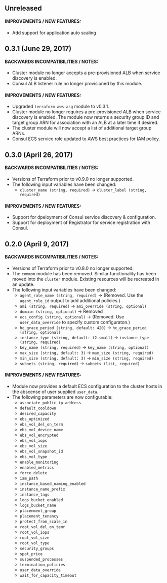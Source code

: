 ## Unreleased

#### IMPROVEMENTS / NEW FEATURES:
* Add support for application auto scaling

## 0.3.1 (June 29, 2017)

#### BACKWARDS INCOMPATIBILITIES / NOTES:
* Cluster module no longer accepts a pre-provisioned ALB when service discovery is enabled.
* Consul ALB listener rule no longer provisioned by this module.

#### IMPROVEMENTS / NEW FEATURES:
* Upgraded `terraform-aws-asg` module to v0.3.1.
* Cluster module no longer requires a pre-provisioned ALB when service discovery is enabled. The module now returns a security group ID and target group ARN for association with an ALB at a later time if desired.
* The cluster module will now accept a list of additional target group ARNs.
* Consul ECS service role updated to AWS best practices for IAM policy.

## 0.3.0 (April 26, 2017)

#### BACKWARDS INCOMPATIBILITIES / NOTES:
* Versions of Terraform prior to v0.9.0 no longer supported.
* The following input variables have been changed:
  * `cluster_name (string, required)` -> `cluster_label (string, required)`

#### IMPROVEMENTS / NEW FEATURES:
* Support for dpeloyment of Consul service discovery & configuration.
* Support for deployment of Registrator for service registration with Consul.

## 0.2.0 (April 9, 2017)

#### BACKWARDS INCOMPATIBILITIES / NOTES:
* Versions of Terraform prior to v0.8.0 no longer supported.
* The `common` module has been removed. Similar functionality has been moved into the `cluster` module. Existing resources will be recreated in an update.
* The following input variables have been changed:
  * `agent_role_name (string, required)` -> (Removed. Use the `agent_role_id` output to add additional policies.)
  * `ami (string, required)` -> `ami_override (string, optional)`
  * `domain (string, optional)` -> Removed
  * `ecs_config (string, optional)` -> (Removed. Use `user_data_override` to specify custom configuraton.)
  * `hc_grace_period (string, default: 420)` -> `hc_grace_period (string, optional)`
  * `instance_type (string, default: t2.small)` -> `instance_type (string, required)`
  * `key_name (string, required)` -> `key_name (string, optional)`
  * `max_size (string, default: 3)` -> `max_size (string, required)`
  * `min_size (string, default: 3)` -> `min_size (string, required)`
  * `subnets (string, required)` -> `subnets (list, required)`

#### IMPROVEMENTS / NEW FEATURES:
* Module now provides a default ECS configuration to the cluster hosts in the abscense of user supplied `user_data`.
* The following parameters are now configurable:
  * `associate_public_ip_address`
  * `default_cooldown`
  * `desired_capacity`
  * `ebs_optimized`
  * `ebs_vol_del_on_term`
  * `ebs_vol_device_name`
  * `ebs_vol_encrypted`
  * `ebs_vol_iops`
  * `ebs_vol_size`
  * `ebs_vol_snapshot_id`
  * `ebs_vol_type`
  * `enable_monitoring`
  * `enabled_metrics`
  * `force_delete`
  * `iam_path`
  * `instance_based_naming_enabled`
  * `instance_name_prefix`
  * `instance_tags`
  * `logs_bucket_enabled`
  * `logs_bucket_name`
  * `placenment_group`
  * `placement_tenancy`
  * `protect_from_scale_in`
  * `root_vol_del_on_temr`
  * `root_vol_iops`
  * `root_vol_size`
  * `root_vol_type`
  * `security_groups`
  * `spot_price`
  * `suspended_processes`
  * `termination_policies`
  * `user_data_override`
  * `wait_for_capacity_timeout`
